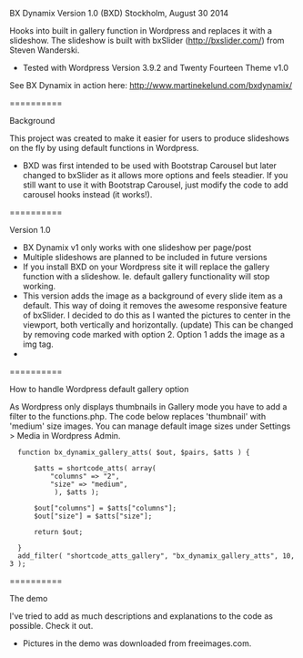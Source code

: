 BX Dynamix Version 1.0 (BXD)
Stockholm, August 30 2014

Hooks into built in gallery function in Wordpress and replaces it with a slideshow.
The slideshow is built with bxSlider (http://bxslider.com/) from Steven Wanderski.

 * Tested with Wordpress Version 3.9.2 and Twenty Fourteen Theme v1.0

See BX Dynamix in action here: http://www.martinekelund.com/bxdynamix/

==========

Background

This project was created to make it easier for users to produce slideshows on the fly by using default functions in Wordpress.

* BXD was first intended to be used with Bootstrap Carousel but later changed to bxSlider as it allows more options and feels steadier. If you still want to use it with Bootstrap Carousel, just modify the code to add carousel hooks instead (it works!).

==========

Version 1.0

 * BX Dynamix v1 only works with one slideshow per page/post
 * Multiple slideshows are planned to be included in future versions
 * If you install BXD on your Wordpress site it will replace the gallery function with a slideshow. Ie. default gallery functionality will stop working.
 * This version adds the image as a background of every slide item as a default. This way of doing it removes the awesome responsive feature of bxSlider. I decided to do this as I wanted the pictures to center in the viewport, both vertically and horizontally. (update) This can be changed by removing code marked with option 2. Option 1 adds the image as a img tag.
 * 

==========

How to handle Wordpress default gallery option

As Wordpress only displays thumbnails in Gallery mode you have to add a filter to the functions.php. The code below replaces 'thumbnail' with 'medium' size images. You can manage default image sizes under Settings > Media in Wordpress Admin.

      function bx_dynamix_gallery_atts( $out, $pairs, $atts ) {
      
          $atts = shortcode_atts( array(
              "columns" => "2",
              "size" => "medium",
               ), $atts );
      
          $out["columns"] = $atts["columns"];
          $out["size"] = $atts["size"];
      
          return $out;
      
      }
      add_filter( "shortcode_atts_gallery", "bx_dynamix_gallery_atts", 10, 3 );
      
==========

The demo

I've tried to add as much descriptions and explanations to the code as possible. Check it out.

 * Pictures in the demo was downloaded from freeimages.com.
